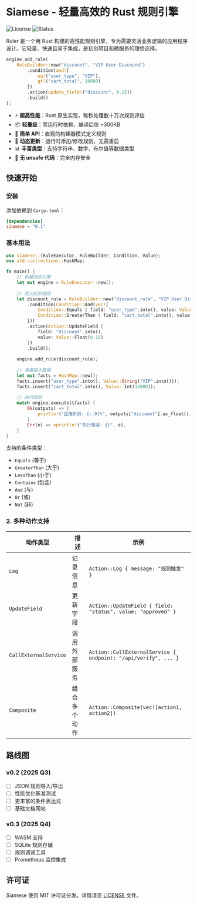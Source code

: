 # Siamese - 轻量高效的 Rust 规则引擎

![License](https://img.shields.io/badge/license-MIT%202.0-green)
![Status](https://img.shields.io/badge/status-alpha-orange)

Ruler 是一个用 Rust 构建的高性能规则引擎，专为需要灵活业务逻辑的应用程序设计。它轻量、快速且易于集成，是初创项目和微服务的理想选择。

```rust
engine.add_rule(
    RuleBuilder::new("discount", "VIP User Discound")
        .condition(and![
            eq!("user_type", "VIP"),
            gt!("cart_total", 10000)
        ])
        .action(update_field!("discount", 0.15))
        .build()
);
```
- ⚡ **超高性能**：Rust 原生实现，每秒处理数十万次规则评估
- 📦 **轻量级**：零运行时依赖，编译后仅 ~300KB
- 🧩 **简单 API**：直观的构建器模式定义规则
- 🔄 **动态更新**：运行时添加/修改规则，无需重启
- 📊 **丰富类型**：支持字符串、数字、布尔值等数据类型
- 🚫 **无 unsafe 代码**：完全内存安全

## 快速开始

### 安装

添加依赖到 `Cargo.toml`：

```toml
[dependencies]
siamese = "0.1"
```

### 基本用法

```rust
use siamese::{RuleExecutor, RuleBuilder, Condition, Value};
use std::collections::HashMap;

fn main() {
    // 创建规则引擎
    let mut engine = RuleExecutor::new();
    
    // 定义折扣规则
    let discount_rule = RuleBuilder::new("discount_rule", "VIP User Discound")
        .condition(Condition::And(vec![
            Condition::Equals { field: "user_type".into(), value: Value::String("VIP".into()) },
            Condition::GreaterThan { field: "cart_total".into(), value: Value::Int(10000) }
        ]))
        .action(Action::UpdateField { 
            field: "discount".into(), 
            value: Value::Float(0.15) 
        })
        .build();
    
    engine.add_rule(discount_rule);
    
    // 准备输入数据
    let mut facts = HashMap::new();
    facts.insert("user_type".into(), Value::String("VIP".into()));
    facts.insert("cart_total".into(), Value::Int(15000));
    
    // 执行规则
    match engine.execute(&facts) {
        Ok(outputs) => {
            println!("应用折扣: {:.0}%", outputs["discount"].as_float().unwrap() * 100.0);
        }
        Err(e) => eprintln!("执行错误: {}", e),
    }
}
```

支持的条件类型：
- `Equals` (等于)
- `GreaterThan` (大于)
- `LessThan` (小于)
- `Contains` (包含)
- `And` (与)
- `Or` (或)
- `Not` (非)

### 2. 多种动作支持

| 动作类型 | 描述 | 示例 |
|----------|------|------|
| `Log` | 记录信息 | `Action::Log { message: "规则触发" }` |
| `UpdateField` | 更新字段 | `Action::UpdateField { field: "status", value: "approved" }` |
| `CallExternalService` | 调用外部服务 | `Action::CallExternalService { endpoint: "/api/verify", ... }` |
| `Composite` | 组合多个动作 | `Action::Composite(vec![action1, action2])` |

## 路线图

### v0.2 (2025 Q3)
- [ ] JSON 规则导入/导出
- [ ] 性能优化基准测试
- [ ] 更丰富的条件表达式
- [ ] 基础文档网站

### v0.3 (2025 Q4)
- [ ] WASM 支持
- [ ] SQLite 规则存储
- [ ] 规则调试工具
- [ ] Prometheus 监控集成

## 许可证

Siamese 使用 MIT 许可证分发。详情请见 [LICENSE](LICENSE) 文件。
